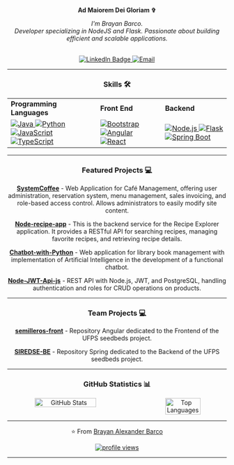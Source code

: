 <p align="center" dir="auto">
   <strong>Ad Maiorem Dei Gloriam ✞</strong>
</p>

<div align="center" dir="auto">
   
<p align="center" dir="auto">
    <i> I'm Brayan Barco.<br>
Developer specializing in NodeJS and Flask. Passionate about building efficient and scalable applications.<br>
    </i><br>
    

<a href="https://www.linkedin.com/in/brayanbarco/" target="_blank"><img src="https://camo.githubusercontent.com/73d7f9030632789d857cd7bb543d9cb9bada0672f246b6008258864452f17988/68747470733a2f2f696d672e736869656c64732e696f2f62616467652f4c696e6b6564496e2d626c75653f7374796c653d666f722d7468652d6261646765266c6f676f3d6c696e6b6564696e266c6f676f436f6c6f723d7768697465" alt="LinkedIn Badge" data-canonical-src="https://img.shields.io/badge/LinkedIn-blue?style=for-the-badge&amp;logo=linkedin&amp;logoColor=white" style="max-width: 100%;">    [<img src="https://img.shields.io/badge/Email-D14836?style=for-the-badge&logo=gmail&logoColor=white" alt="Email"/>](mailto:Alex.barco.maicol@gmail.com?subject=Asunto&body=Mensaje%20desde%20tu%20README)

</p>
</div>

---
<div align="center" dir="auto">
   
### Skills 🛠️


<table style="border-collapse: collapse; width: 100%;">
  <tr>
    <td><strong>Programming Languages</strong></td>
    <td><strong>Front End</strong></td>
    <td><strong>Backend</strong></td>
  </tr>
   <tr>
    <td>
       <a target="_blank" rel="noopener noreferrer nofollow" href="https://img.shields.io/badge/Java-ED8B00?style=for-the-badge&amp;logo=openjdk&amp;logoColor=white">
        <img src="https://img.shields.io/badge/Java-ED8B00?style=for-the-badge&amp;logo=openjdk&amp;logoColor=white" alt="Java" style="max-width: 100%;">
      </a>
      <a target="_blank" rel="noopener noreferrer nofollow" href="https://img.shields.io/badge/Python-3776AB?style=for-the-badge&amp;logo=python&amp;logoColor=white">
        <img src="https://img.shields.io/badge/Python-3776AB?style=for-the-badge&amp;logo=python&amp;logoColor=white" alt="Python" style="max-width: 100%;">
      </a>
      <a target="_blank" rel="noopener noreferrer nofollow" href="https://img.shields.io/badge/JavaScript-323330?style=for-the-badge&amp;logo=javascript&amp;logoColor=F7DF1E">
        <img src="https://img.shields.io/badge/JavaScript-323330?style=for-the-badge&amp;logo=javascript&amp;logoColor=F7DF1E" alt="JavaScript" style="max-width: 100%;">
      </a>
      <a target="_blank" rel="noopener noreferrer nofollow" href="https://img.shields.io/badge/TypeScript-3178C6?style=for-the-badge&amp;logo=typescript&amp;logoColor=white">
        <img src="https://img.shields.io/badge/TypeScript-3178C6?style=for-the-badge&amp;logo=typescript&amp;logoColor=white" alt="TypeScript" style="max-width: 100%;">
      </a>
    </td>
    <td>
      <a target="_blank" rel="noopener noreferrer nofollow" href="https://img.shields.io/badge/Bootstrap-563D7C?style=for-the-badge&amp;logo=bootstrap&amp;logoColor=white">
        <img src="https://img.shields.io/badge/Bootstrap-563D7C?style=for-the-badge&amp;logo=bootstrap&amp;logoColor=white" alt="Bootstrap" style="max-width: 100%;">
      </a>
      <a target="_blank" rel="noopener noreferrer nofollow" href="https://img.shields.io/badge/Angular-DD0031?style=for-the-badge&amp;logo=angular&amp;logoColor=white">
        <img src="https://img.shields.io/badge/Angular-DD0031?style=for-the-badge&amp;logo=angular&amp;logoColor=white" alt="Angular" style="max-width: 100%;">
      </a>
      <a target="_blank" rel="noopener noreferrer nofollow" href="https://img.shields.io/badge/React-20232A?style=for-the-badge&amp;logo=react&amp;logoColor=61DAFB">
        <img src="https://img.shields.io/badge/React-20232A?style=for-the-badge&amp;logo=react&amp;logoColor=61DAFB" alt="React" style="max-width: 100%;">
      </a>
    </td>
    <td>
      <a target="_blank" rel="noopener noreferrer nofollow" href="https://img.shields.io/badge/Node.js-339933?style=for-the-badge&amp;logo=nodedotjs&amp;logoColor=white">
        <img src="https://img.shields.io/badge/Node.js-339933?style=for-the-badge&amp;logo=nodedotjs&amp;logoColor=white" alt="Node.js" style="max-width: 100%;">
      </a>
      <a target="_blank" rel="noopener noreferrer nofollow" href="https://img.shields.io/badge/Flask-000000?style=for-the-badge&amp;logo=flask&amp;logoColor=white">
        <img src="https://img.shields.io/badge/Flask-000000?style=for-the-badge&amp;logo=flask&amp;logoColor=white" alt="Flask" style="max-width: 100%;">
      </a>
      <a target="_blank" rel="noopener noreferrer nofollow" href="https://img.shields.io/badge/Spring%20Boot-6DB33F?style=for-the-badge&amp;logo=springboot&amp;logoColor=white">
        <img src="https://img.shields.io/badge/Spring%20Boot-6DB33F?style=for-the-badge&amp;logo=springboot&amp;logoColor=white" alt="Spring Boot" style="max-width: 100%;">
      </a>
    </td>
  </tr>
</table>




---
<div align="center" dir="auto">
   
### Featured Projects 💻
</div>


**[SystemCoffee](https://github.com/Barcodehub/CoffeeFlask)** - Web Application for Café Management, offering user administration, reservation system, menu management, sales invoicing, and role-based access control. Allows administrators to easily modify site content.

**[Node-recipe-app](https://github.com/Barcodehub/node-recipe-app)** - This is the backend service for the Recipe Explorer application. It provides a RESTful API for searching recipes, managing favorite recipes, and retrieving recipe details.

**[Chatbot-with-Python](https://github.com/Barcodehub/Chatbot-with-Python)** - Web application for library book management with implementation of Artificial Intelligence in the development of a functional chatbot.

**[Node-JWT-Api-js](https://github.com/Barcodehub/node-jwt-api-js)** - REST API with Node.js, JWT, and PostgreSQL, handling authentication and roles for CRUD operations on products.

---
<div align="center" dir="auto">
   
### Team Projects 💻
</div>

**[semilleros-front](https://github.com/angeldev07/semilleros-front)** - Repository Angular dedicated to the Frontend of the UFPS seedbeds project.

**[SIREDSE-BE](https://github.com/JulianRivers/SIREDSE-BE)** - Repository Spring dedicated to the Backend of the UFPS seedbeds project.

---
<div align="center" dir="auto">
   
### GitHub Statistics 📊

<div style="display: flex; justify-content: space-between;">
  <img src="https://github-readme-stats.vercel.app/api?username=Barcodehub&show_icons=true&theme=radical" alt="GitHub Stats" style="width: 53%;" />
  <img src="https://github-readme-stats.vercel.app/api/top-langs/?username=Barcodehub&layout=compact&theme=radical" alt="Top Languages" style="width: 40%;" />
</div>


---
⭐️ From [Brayan Alexander Barco](https://github.com/Barcodehub) 
<p align="center" dir="auto"> <a target="_blank" rel="noopener noreferrer nofollow" href="https://camo.githubusercontent.com/3544ccdba13079b38b5b3f096b026ac01a77d7263762f291c4c9160a9588a9fb/68747470733a2f2f6b6f6d617265762e636f6d2f67687076632f3f757365726e616d653d4a756c69616e526976657273266c6162656c3d50726f66696c65253230766965777326636f6c6f723d306537356236267374796c653d666c6174"><img src="https://camo.githubusercontent.com/3544ccdba13079b38b5b3f096b026ac01a77d7263762f291c4c9160a9588a9fb/68747470733a2f2f6b6f6d617265762e636f6d2f67687076632f3f757365726e616d653d4a756c69616e526976657273266c6162656c3d50726f66696c65253230766965777326636f6c6f723d306537356236267374796c653d666c6174" alt="profile views" data-canonical-src="https://komarev.com/ghpvc/?username=JulianRivers&amp;label=Profile%20views&amp;color=0e75b6&amp;style=flat" style="max-width: 100%;"></a>
</p>

---

</div>
